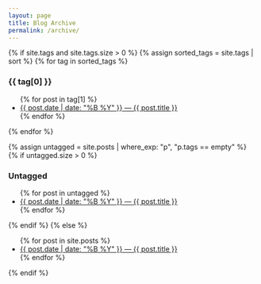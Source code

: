```yaml
---
layout: page
title: Blog Archive
permalink: /archive/
---
```


{% if site.tags and site.tags.size > 0 %}
  {% assign sorted_tags = site.tags | sort %}
  {% for tag in sorted_tags %}
    <h3>{{ tag[0] }}</h3>
    <ul>
      {% for post in tag[1] %}
        <li>
          <a href="{{ post.url | relative_url }}">
            {{ post.date | date: "%B %Y" }} — {{ post.title }}
          </a>
        </li>
      {% endfor %}
    </ul>
  {% endfor %}

  {% assign untagged = site.posts | where_exp: "p", "p.tags == empty" %}
  {% if untagged.size > 0 %}
    <h3>Untagged</h3>
    <ul>
      {% for post in untagged %}
        <li>
          <a href="{{ post.url | relative_url }}">
            {{ post.date | date: "%B %Y" }} — {{ post.title }}
          </a>
        </li>
      {% endfor %}
    </ul>
  {% endif %}
{% else %}
  <ul>
    {% for post in site.posts %}
      <li>
        <a href="{{ post.url | relative_url }}">
          {{ post.date | date: "%B %Y" }} — {{ post.title }}
        </a>
      </li>
    {% endfor %}
  </ul>
{% endif %}